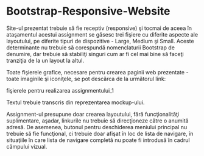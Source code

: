 # Bootstrap-Responsive-Website

Site-ul prezentat trebuie să fie receptiv (responsive) şi tocmai de aceea în ataşamentul acestui assignment se găsesc trei fişiere cu diferite aspecte ale layoutului, pe diferite tipuri de dispozitive - Large, Medium şi Small. Aceste determinante nu trebuie să corespundă nomenclaturii Bootstrap de denumire, dar trebuie să stabiliţi singuri cum ar fi cel mai bine să faceţi tranziţia de la un layout la altul.

Toate fişierele grafice, necesare pentru crearea paginii web prezentate - toate imaginile şi iconiţele, se pot descărca de la următorul link:

fişierele pentru realizarea assignmentului_1

Textul trebuie transcris din reprezentarea mockup-ului.

Assignment-ul presupune doar crearea layoutului, fără funcţionalităţi suplimentare, aşadar, linkurile nu trebuie să direcţioneze către o anumită adresă. De asemenea, butonul pentru deschiderea meniului principal nu trebuie să fie funcţional, ci trebuie doar afişat în loc de lista de navigare, în situaţiile în care lista de navigare completă nu poate fi introdusă în cadrul câmpului vizual.
